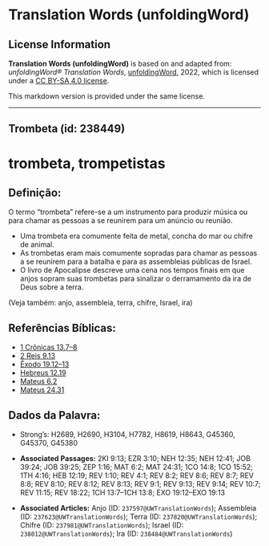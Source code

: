 # Translation Words (unfoldingWord)

## License Information

**Translation Words (unfoldingWord)** is based on and adapted from: _unfoldingWord® Translation Words_, [unfoldingWord](https://unfoldingword.org/utw), 2022, which is licensed under a [CC BY-SA 4.0 license](https://creativecommons.org/licenses/by-sa/4.0/legalcode.en).

This markdown version is provided under the same license.



--------------------------------

## Trombeta (id: 238449)

trombeta, trompetistas
======================

Definição:
----------

O termo “trombeta” refere\-se a um instrumento para produzir música ou para chamar as pessoas a se reunirem para um anúncio ou reunião.

* Uma trombeta era comumente feita de metal, concha do mar ou chifre de animal.
* As trombetas eram mais comumente sopradas para chamar as pessoas a se reunirem para a batalha e para as assembleias públicas de Israel.
* O livro de Apocalipse descreve uma cena nos tempos finais em que anjos sopram suas trombetas para sinalizar o derramamento da ira de Deus sobre a terra.

(Veja também: anjo, assembleia, terra, chifre, Israel, ira)

Referências Bíblicas:
---------------------

* [1 Crônicas 13\.7–8](https://ref.ly/1Chr13:7-1Chr13:8)
* [2 Reis 9\.13](https://ref.ly/2Kgs9:13)
* [Êxodo 19\.12–13](https://ref.ly/Exod19:12-Exod19:13)
* [Hebreus 12\.19](https://ref.ly/Heb12:19)
* [Mateus 6\.2](https://ref.ly/Matt6:2)
* [Mateus 24\.31](https://ref.ly/Matt24:31)

Dados da Palavra:
-----------------

* Strong’s: H2689, H2690, H3104, H7782, H8619, H8643, G45360, G45370, G45380

* **Associated Passages:** 2KI 9:13; EZR 3:10; NEH 12:35; NEH 12:41; JOB 39:24; JOB 39:25; ZEP 1:16; MAT 6:2; MAT 24:31; 1CO 14:8; 1CO 15:52; 1TH 4:16; HEB 12:19; REV 1:10; REV 4:1; REV 8:2; REV 8:6; REV 8:7; REV 8:8; REV 8:10; REV 8:12; REV 8:13; REV 9:1; REV 9:13; REV 9:14; REV 10:7; REV 11:15; REV 18:22; 1CH 13:7–1CH 13:8; EXO 19:12–EXO 19:13
* **Associated Articles:** Anjo (ID: `237597@UWTranslationWords`); Assembleia  (ID: `237623@UWTranslationWords`); Terra (ID: `237820@UWTranslationWords`); Chifre (ID: `237981@UWTranslationWords`); Israel (ID: `238012@UWTranslationWords`); Ira (ID: `238484@UWTranslationWords`)

